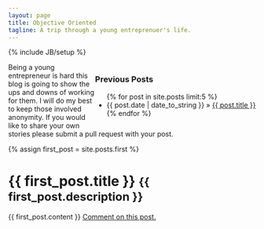 ```yaml
---
layout: page
title: Objective Oriented
tagline: A trip through a young entreprenuer's life.
---
```

{% include JB/setup %}

<div style="float:right;">
  <h3>Previous Posts</h3>
  <ul class="posts">
    {% for post in site.posts limit:5 %}
      <li><span>{{ post.date | date_to_string }}</span> &raquo; <a href="{{ BASE_PATH }}{{ post.url }}">{{ post.title }}</a></li>
    {% endfor %}
  </ul>
</div>

<p>
  Being a young entrepreneur is hard this blog is going to show the ups and downs of working for them. I will do my best to keep those involved anonymity. If you would like to share your own stories please submit a pull request with your post.
</p>

<div class="latest">
  {% assign first_post = site.posts.first %}
  <h1>{{ first_post.title }} <small>{{ first_post.description }}</small></h1>
  {{ first_post.content }}
  <a href="{{ BASE_PATH }}{{ first_post.url }}">Comment on this post.</a>
</div>